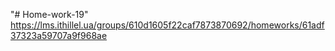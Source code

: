 "# Home-work-19" 
https://lms.ithillel.ua/groups/610d1605f22caf7873870692/homeworks/61adf37323a59707a9f968ae
